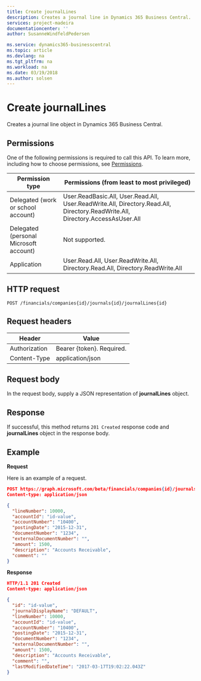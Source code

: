 ```yaml
---
title: Create journalLines 
description: Creates a journal line in Dynamics 365 Business Central.
services: project-madeira
documentationcenter: ''
author: SusanneWindfeldPedersen

ms.service: dynamics365-businesscentral
ms.topic: article
ms.devlang: na
ms.tgt_pltfrm: na
ms.workload: na
ms.date: 03/19/2018
ms.author: solsen
---
```


# Create journalLines
Creates a journal line object in Dynamics 365 Business Central.

## Permissions
One of the following permissions is required to call this API. To learn more, including how to choose permissions, see [Permissions](../concepts/permissions_reference.md).

|Permission type|Permissions (from least to most privileged)|
|---------------|-------------------------------------|
|Delegated (work or school account)|User.ReadBasic.All, User.Read.All, User.ReadWrite.All, Directory.Read.All, Directory.ReadWrite.All, Directory.AccessAsUser.All|
Delegated (personal Microsoft account)|	Not supported.|
Application|User.Read.All, User.ReadWrite.All, Directory.Read.All, Directory.ReadWrite.All|

## HTTP request

```
POST /financials/companies{id}/journals{id}/journalLines{id}
```

## Request headers
|Header        |Value                    |
|--------------|-------------------------|
|Authorization |Bearer {token}. Required.|
|Content-Type  |application/json         |

## Request body
In the request body, supply a JSON representation of **journalLines** object.

## Response
If successful, this method returns ```201 Created``` response code and **journalLines** object in the response body.

## Example

**Request**

Here is an example of a request.

```json
POST https://graph.microsoft.com/beta/financials/companies{id}/journals{id}/journalLines
Content-type: application/json

{
  "lineNumber": 10000,
  "accountId": "id-value",
  "accountNumber": "10400",
  "postingDate": "2015-12-31",
  "documentNumber": "1234",
  "externalDocumentNumber": "",
  "amount": 1500,
  "description": "Accounts Receivable",
  "comment": ""
}
```
**Response**

```json
HTTP/1.1 201 Created
Content-type: application/json

{
  "id": "id-value",
  "journalDisplayName": "DEFAULT",
  "lineNumber": 10000,
  "accountId": "id-value",
  "accountNumber": "10400",
  "postingDate": "2015-12-31",
  "documentNumber": "1234",
  "externalDocumentNumber": "",
  "amount": 1500,
  "description": "Accounts Receivable",
  "comment": "",
  "lastModifiedDateTime": "2017-03-17T19:02:22.043Z"
}
```



